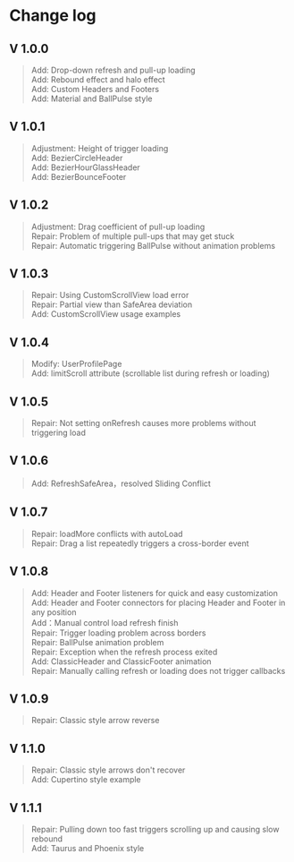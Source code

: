 # Change log

## V 1.0.0
>Add: Drop-down refresh and pull-up loading  
>Add: Rebound effect and halo effect  
>Add: Custom Headers and Footers  
>Add: Material and BallPulse style

## V 1.0.1
>Adjustment: Height of trigger loading  
>Add: BezierCircleHeader  
>Add: BezierHourGlassHeader  
>Add: BezierBounceFooter

## V 1.0.2
>Adjustment: Drag coefficient of pull-up loading  
>Repair: Problem of multiple pull-ups that may get stuck  
>Repair: Automatic triggering BallPulse without animation problems  

## V 1.0.3
>Repair: Using CustomScrollView load error  
>Repair: Partial view than SafeArea deviation  
>Add: CustomScrollView usage examples  

## V 1.0.4
>Modify: UserProfilePage  
>Add: limitScroll attribute (scrollable list during refresh or loading)  

## V 1.0.5
>Repair: Not setting onRefresh causes more problems without triggering load  

## V 1.0.6
>Add: RefreshSafeArea，resolved Sliding Conflict  

## V 1.0.7
>Repair: loadMore conflicts with autoLoad  
>Repair: Drag a list repeatedly triggers a cross-border event  

## V 1.0.8
>Add: Header and Footer listeners for quick and easy customization  
>Add: Header and Footer connectors for placing Header and Footer in any position  
>Add：Manual control load refresh finish  
>Repair: Trigger loading problem across borders  
>Repair: BallPulse animation problem  
>Repair: Exception when the refresh process exited  
>Add: ClassicHeader and ClassicFooter animation  
>Repair: Manually calling refresh or loading does not trigger callbacks  

## V 1.0.9
>Repair: Classic style arrow reverse  

## V 1.1.0
>Repair: Classic style arrows don't recover  
>Add: Cupertino style example  

## V 1.1.1
>Repair: Pulling down too fast triggers scrolling up and causing slow rebound  
>Add: Taurus and Phoenix style  